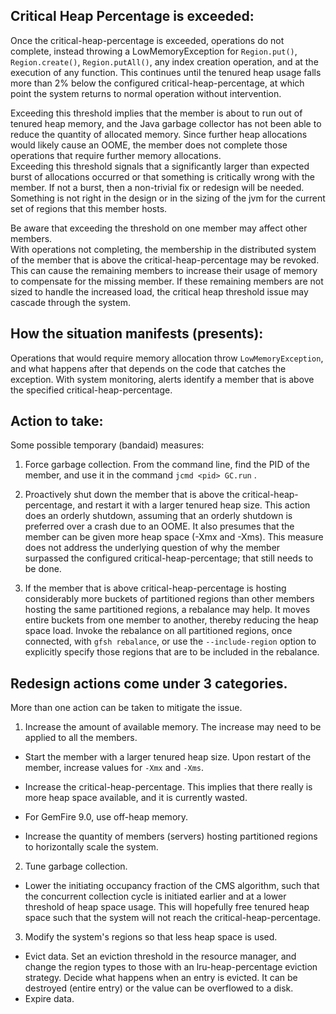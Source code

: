 ## Critical Heap Percentage is exceeded:

Once the critical-heap-percentage is exceeded, operations do not complete,
instead throwing a LowMemoryException for 
`Region.put()`, `Region.create()`, `Region.putAll()`, 
any index creation operation, and at the execution of any function. 
This continues until the tenured heap usage falls more than 2% below 
the configured critical-heap-percentage, 
at which point the system returns to normal operation without intervention.

Exceeding this threshold implies that the member is about to run out 
of tenured heap memory, 
and the Java garbage collector has not been able to reduce 
the quantity of allocated memory.
Since further heap allocations would likely cause an OOME,
the member does not complete those operations that require 
further memory allocations.  
Exceeding this threshold signals that a significantly larger 
than expected burst of allocations occurred or that something 
is critically wrong with the member. 
If not a burst, then a non-trivial fix or redesign will be needed. 
Something is not right in the design or in the sizing of the jvm 
for the current set of regions that this member hosts. 

Be aware that exceeding the threshold on one member 
may affect other members.  
With operations not completing, 
the membership in the distributed system of the member that is 
above the critical-heap-percentage may be revoked. 
This can cause the remaining members to increase their 
usage of memory to compensate for the missing member. 
If these remaining members are not sized to handle the increased load, 
the critical heap threshold issue may cascade through the system.

## How the situation manifests (presents):

Operations that would require memory allocation throw `LowMemoryException`,
and what happens after that depends on the code that catches the exception. 
With system monitoring, 
alerts identify a member that is above the specified critical-heap-percentage.

## Action to take:
Some possible temporary (bandaid) measures:

1. Force garbage collection.
From the command line, 
find the PID of the member, 
and use it in the command `jcmd <pid> GC.run` .

2. Proactively shut down the member that is above 
the critical-heap-percentage, 
and restart it with a larger tenured heap size. 
This action does an orderly shutdown, 
assuming that an orderly shutdown is preferred over a crash due to an OOME.
It also presumes that the member can be given more heap space
(-Xmx and -Xms).
This measure does not address the underlying question of why 
the member surpassed the configured critical-heap-percentage;
that still needs to be done.

3. If the member that is above critical-heap-percentage 
is hosting considerably more buckets of partitioned regions 
than other members hosting the same partitioned regions, 
a rebalance may help. 
It moves entire buckets from one member to another, 
thereby reducing the heap space load. 
Invoke the rebalance on all partitioned regions, 
once connected, 
with `gfsh rebalance`, or use the `--include-region` option 
to explicitly specify those regions that are to be included in the rebalance.

## Redesign actions come under 3 categories.
More than one action can be taken to mitigate the issue.

1. Increase the amount of available memory.
The increase may need to be applied to all the members.
  * Start the member with a larger tenured heap size.  Upon restart of the member, increase values for `-Xmx` and `-Xms`.

  * Increase the critical-heap-percentage.
This implies that there really is more heap space available,
and it is currently wasted.
  * For GemFire 9.0, use off-heap memory.
  * Increase the quantity of members (servers) hosting partitioned regions to horizontally scale the system.

2. Tune garbage collection.  
  * Lower the initiating occupancy fraction of the CMS algorithm, 
such that the concurrent collection cycle is initiated earlier 
and at a lower threshold of heap space usage. 
This will hopefully free tenured heap space such that the system will not reach the critical-heap-percentage.

3. Modify the system's regions so that less heap space is used.
  * Evict data.
Set an eviction threshold in the resource manager, 
and change the region types to those with an lru-heap-percentage 
eviction strategy. 
Decide what happens when an entry is evicted.
It can be destroyed (entire entry) or the value can be overflowed to a disk.
  * Expire data.


